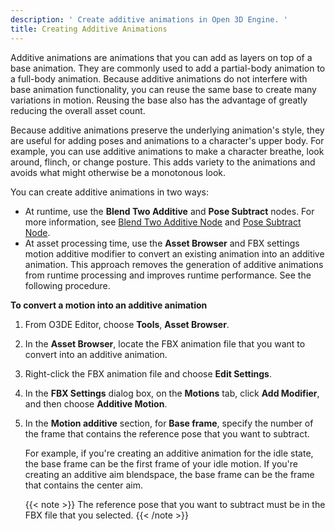 ```yaml
---
description: ' Create additive animations in Open 3D Engine. '
title: Creating Additive Animations
---
```


Additive animations are animations that you can add as layers on top of a base animation. They are commonly used to add a partial-body animation to a full-body animation. Because additive animations do not interfere with base animation functionality, you can reuse the same base to create many variations in motion. Reusing the base also has the advantage of greatly reducing the overall asset count.

Because additive animations preserve the underlying animation's style, they are useful for adding poses and animations to a character's upper body. For example, you can use additive animations to make a character breathe, look around, flinch, or change posture. This adds variety to the animations and avoids what might otherwise be a monotonous look.

You can create additive animations in two ways:
+ At runtime, use the **Blend Two Additive** and **Pose Subtract** nodes. For more information, see [Blend Two Additive Node](/docs/user-guide/visualization/animation/animation-editor/blending-blendtwoadditive/) and [Pose Subtract Node](/docs/user-guide/visualization/animation/animation-editor/blending-posesubtract/).
+ At asset processing time, use the **Asset Browser** and FBX settings motion additive modifier to convert an existing animation into an additive animation. This approach removes the generation of additive animations from runtime processing and improves runtime performance. See the following procedure.

**To convert a motion into an additive animation**

1. From O3DE Editor, choose **Tools**, **Asset Browser**.

1. In the **Asset Browser**, locate the FBX animation file that you want to convert into an additive animation.

1. Right-click the FBX animation file and choose **Edit Settings**.

1. In the **FBX Settings** dialog box, on the **Motions** tab, click **Add Modifier**, and then choose **Additive Motion**.

1. In the **Motion additive** section, for **Base frame**, specify the number of the frame that contains the reference pose that you want to subtract.

    For example, if you're creating an additive animation for the idle state, the base frame can be the first frame of your idle motion. If you're creating an additive aim blendspace, the base frame can be the frame that contains the center aim.

    {{< note >}}
The reference pose that you want to subtract must be in the FBX file that you selected.
{{< /note >}}
